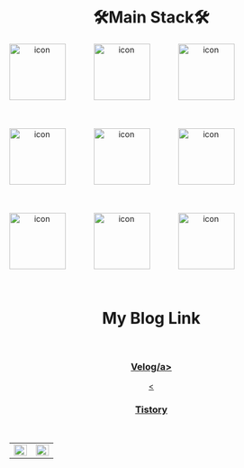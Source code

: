 <div align="center">
<p align="center">
<h1>🛠️Main Stack🛠️</h1>
<div style="display: flex;"><img src="https://techstack-generator.vercel.app/aws-icon.svg" alt="icon" width="100" style="width: 100px; height: 100px; margin-right: 50px; margin-bottom: 50px;" /><img src="https://techstack-generator.vercel.app/kubernetes-icon.svg" alt="icon" width="100" style="width: 100px; height: 100px; margin-right: 50px; margin-bottom: 50px;" /><img src="https://techstack-generator.vercel.app/docker-icon.svg" alt="icon" width="100" style="width: 100px; height: 100px; margin-right: 0px; margin-bottom: 50px;" /></div><div style="display: flex;"><img src="https://techstack-generator.vercel.app/js-icon.svg" alt="icon" width="100" style="width: 100px; height: 100px; margin-right: 50px; margin-bottom: 50px;" /><img src="https://techstack-generator.vercel.app/nginx-icon.svg" alt="icon" width="100" style="width: 100px; height: 100px; margin-right: 50px; margin-bottom: 50px;" /><img src="https://techstack-generator.vercel.app/mysql-icon.svg" alt="icon" width="100" style="width: 100px; height: 100px; margin-right: 0px; margin-bottom: 50px;" /></div><div style="display: flex;"><img src="https://techstack-generator.vercel.app/restapi-icon.svg" alt="icon" width="100" style="width: 100px; height: 100px; margin-right: 50px; margin-bottom: 0px;" /><img src="https://techstack-generator.vercel.app/github-icon.svg" alt="icon" width="100" style="width: 100px; height: 100px; margin-right: 50px; margin-bottom: 0px;" /><img src="https://techstack-generator.vercel.app/django-icon.svg" alt="icon" width="100" style="width: 100px; height: 100px; margin-right: 0px; margin-bottom: 0px;" /></div>
</P>
</br>

 <div align="center">
 <h1>My Blog Link</h1><br>
 </div>
<div align ="center">
  <h3><a href="https://velog.io/@highpo">Velog/a></h3><
  <h3><a href="https://itmango.tistory.com/">Tistory</a></h3>
</div>
</br>
<table><tr><td valign="top" width="50%"> 
<img src="https://github-readme-stats.vercel.app/api?username=High-PO&show_icons=true&count_private=true&hide_border=true&theme=gruvbox" align="left" style="width: 100%" />

</td><td valign="top" width="50%">

<img src="https://github-readme-stats.vercel.app/api/top-langs/?username=High-PO&hide_border=true&layout=compact&theme=gruvbox" align="left" style="width: 100%" />

</td></tr></table>  
</br>
</div>
 





</td></tr></table>  




